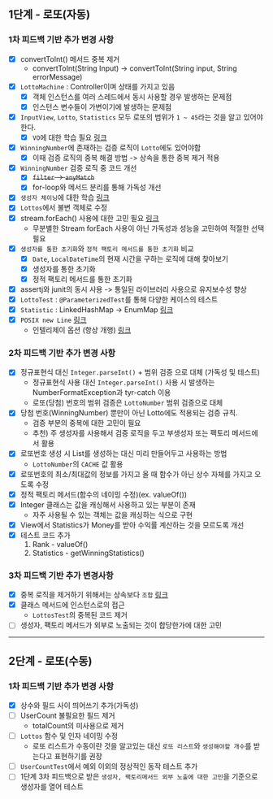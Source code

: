 ## 1단계 - 로또(자동)
### 1차 피드백 기반 추가 변경 사항
- [x] convertToInt() 메서드 중복 제거
    - convertToInt(String Input) -> convertToInt(String input, String errorMessage)
- [x] `LottoMachine` : Controller이며 상태를 가지고 있음
    - [x] 객체 인스턴스를 여러 스레드에서 동시 사용할 경우 발생하는 문제점
    - [x] 인스턴스 변수들이 가변이기에 발생하는 문제점
- [x] `InputView`, `Lotto`, `Statistics` 모두 로또의 범위가 `1 ~ 45`라는 것을 알고 있어야한다.
    - [x] `VO`에 대한 학습 필요 [링크](https://tecoble.techcourse.co.kr/post/2020-06-11-value-object/)
- [x] `WinningNumber`에 존재하는 검증 로직이 `Lotto`에도 있어야함
    - [x] 이때 검증 로직의 중복 해결 방법 -> 상속을 통한 중복 제거 적용
- [x] `WinningNumber` 검증 로직 중 코드 개선
    - [x] <s>`filter` -> `anyMatch`</s>
    - [x] for-loop와 메서드 분리를 통해 가독성 개선
- [x] `생성자 체이닝`에 대한 학습 [링크](https://www.baeldung.com/java-chain-constructors)
- [x] `Lottos`에서 불변 객체로 수정
- [x] stream.forEach() 사용에 대한 고민 필요 [링크](https://homoefficio.github.io/2016/06/26/for-loop-%EB%A5%BC-Stream-forEach-%EB%A1%9C-%EB%B0%94%EA%BE%B8%EC%A7%80-%EB%A7%90%EC%95%84%EC%95%BC-%ED%95%A0-3%EA%B0%80%EC%A7%80-%EC%9D%B4%EC%9C%A0/)
    - 무분별한 Stream forEach 사용이 아닌 가독성과 성능을 고민하여 적절한 선택 필요
- [x] `생성자를 통한 초기화`와 `정적 팩토리 메서드를 통한 초기화` 비교
    - [x] `Date`, `LocalDateTime`의 현재 시간을 구하는 로직에 대해 찾아보기
    - [x] 생성자를 통한 초기화
    - [x] 정적 팩토리 메서드를 통한 초기화
- [x] assertj와 junit의 동시 사용 -> 통일된 라이브러리 사용으로 유지보수성 향상
- [x] `LottoTest` : `@ParameterizedTest`를 통해 다양한 케이스의 테스트
- [x] `Statistic` : LinkedHashMap -> EnumMap [링크](https://www.baeldung.com/java-enum-map)
- [x] `POSIX new Line` [링크](https://blog.coderifleman.com/2015/04/04/text-files-end-with-a-newline/)
    - 인텔리제이 옵션 (항상 개행) [링크](https://velog.io/@d-h-k/intellij-%ED%8C%8C%EC%9D%BC%EB%81%9D%EC%97%90-%EA%B0%9C%ED%96%89%EC%9D%84-%EC%9E%90%EB%8F%99%EC%9C%BC%EB%A1%9C-%EC%B6%94%EA%B0%80%ED%95%98%EB%8A%94-%EB%B0%A9%EB%B2%95)

### 2차 피드백 기반 추가 변경 사항
- [x] 정규표현식 대신 `Integer.parseInt()` + 범위 검증 으로 대체 (가독성 및 테스트)
    - 정규표현식 사용 대신 `Integer.parseInt()` 사용 시 발생하는 NumberFormatException과 tyr-catch 이용
    - 로또(당첨) 번호의 범위 검증은 `LottoNumber` 범위 검증으로 대체
- [x] 당첨 번호(WinningNumber) 뿐만이 아닌 Lotto에도 적용되는 검증 규칙.
    - 검증 부분의 중복에 대한 고민이 필요
    - 추천) 주 생성자를 사용해서 검증 로직을 두고 부생성자 또는 팩토리 메서드에서 활용
- [x] 로또번호 생성 시 List를 생성하는 대신 미리 만들어두고 사용하는 방법
    - `LottoNumber`의 `CACHE` 값 활용
- [x] 로또번호의 최소/최대값의 정보를 가지고 올 때 함수가 아닌 상수 자체를 가지고 오도록 수정
- [x] 정적 팩토리 메서드(함수의 네이밍 수정)(ex. valueOf())
- [x] Integer 클래스는 값을 캐싱해서 사용하고 있는 부분이 존재
    - 자주 사용될 수 있는 객체는 값을 캐싱하는 식으로 구현
- [x] View에서 Statistics가 Money를 받아 수익률 계산하는 것을 모르도록 개선
- [x] 테스트 코드 추가
    1. Rank - valueOf()
    2. Statistics - getWinningStatistics()

### 3차 피드백 기반 추가 변경사항
- [x] 중복 로직을 제거하기 위해서는 상속보다 `조합` [링크](https://tecoble.techcourse.co.kr/post/2020-05-18-inheritance-vs-composition/)
- [x] 클래스 메서드에 인스턴스로의 접근
    - `LottosTest`의 중복된 코드 제거
- [ ] 생성자, 팩토리 메서드가 외부로 노출되는 것이 합당한가에 대한 고민

---
## 2단계 - 로또(수동)
### 1차 피드백 기반 추가 변경 사항
- [x] 상수와 필드 사이 띄어쓰기 추가(가독성)
- [ ] UserCount 불필요한 필드 제거 
  - totalCount의 미사용으로 제거
- [ ] `Lottos` 함수 및 인자 네이밍 수정
  - 로또 리스트가 수동이란 것을 알고있는 대신 `로또 리스트`와 `생성해야할 개수`를 받는다고 표현하기를 권장
- [ ] `UserCountTest`에서 예외 이외의 정상적인 동작 테스트 추가
- [ ] 1단계 3차 피드백으로 받은 `생성자, 팩토리메서드 외부 노출에 대한 고민`을 기준으로 생성자를 열어 테스트
